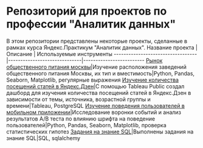 # Репозиторий для проектов по профессии "Аналитик данных"
В этом репозитории представлены некоторые проекты, сделанные в рамках курса Яндекс.Практикум "Аналитик данных".
Название проекта                  | Описание                     | Используемые инструменты
----------------------------------|------------------------------|-------------------------
[Рынок общественного питания москвы](https://github.com/Egor-Smirnov-Malsev/common-projects/blob/main/moscow-public-catering/исследование%20рынка%20общепита%20в%20Москве.ipynb)|Изучение расположения заведений общественного питания Москвы, их тип и вместимость|Python, Pandas, Seaborn, Matplotlib, регулярные выражения
[Изучение количества посещений статей в Яндекс.Дзен](https://github.com/Egor-Smirnov-Malsev/common-projects/tree/main/dashbord-yandex-zen)|С помощью Tableau Public создал дашборд для изучения количества посещений статей в Яндекс.Дзен в зависимости от темы, источника, возрастной группы и времени|Tableau, PostgreSQL
[Изучение поведения пользователей в мобильном приложении](https://github.com/Egor-Smirnov-Malsev/common-projects/tree/main/behavior-in-app)|Исследование воронки событий и анализ результатов А/В теста по влиянию шрифта на поведение пользователей|Python, Pandas, Seaborn, Matplotlib, проверка статистических гипотез
[Задания на знание SQL](https://github.com/Egor-Smirnov-Malsev/common-projects/tree/main/sql-tasks)|Выполнены задания на знание SQL|SQL, sqlalchemy
